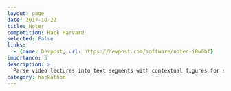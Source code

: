 ```yaml
---
layout: page
date: 2017-10-22
title: Noter
competition: Hack Harvard
selected: False
links:
  - {name: Devpost, url: https://devpost.com/software/noter-i8w0bf}
importance: 5
description: >
  Parse video lectures into text segments with contextual figures for study notes
category: hackathon
---
```

